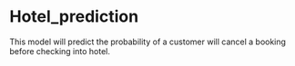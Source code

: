 # Hotel_prediction
This model will predict the probability of a customer will cancel a booking before checking into hotel.
